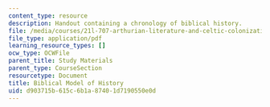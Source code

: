 ```yaml
---
content_type: resource
description: Handout containing a chronology of biblical history.
file: /media/courses/21l-707-arthurian-literature-and-celtic-colonization-spring-2005/d903715b615c6b1a87401d7190550e0d_3_biblic_mod_his.pdf
file_type: application/pdf
learning_resource_types: []
ocw_type: OCWFile
parent_title: Study Materials
parent_type: CourseSection
resourcetype: Document
title: Biblical Model of History
uid: d903715b-615c-6b1a-8740-1d7190550e0d
---
```

